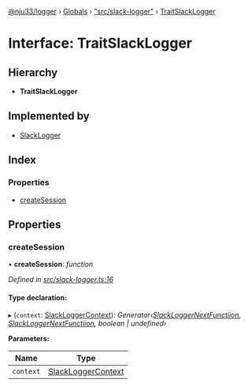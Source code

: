 [@nju33/logger](../README.md) › [Globals](../globals.md) › ["src/slack-logger"](../modules/_src_slack_logger_.md) › [TraitSlackLogger](_src_slack_logger_.traitslacklogger.md)

# Interface: TraitSlackLogger

## Hierarchy

* **TraitSlackLogger**

## Implemented by

* [SlackLogger](../classes/_src_slack_logger_.slacklogger.md)

## Index

### Properties

* [createSession](_src_slack_logger_.traitslacklogger.md#createsession)

## Properties

###  createSession

• **createSession**: *function*

*Defined in [src/slack-logger.ts:16](https://github.com/nju33/logger/blob/0e8d412/src/slack-logger.ts#L16)*

#### Type declaration:

▸ (`context`: [SlackLoggerContext](_src_slack_logger_.slackloggercontext.md)): *Generator‹[SlackLoggerNextFunctiion](../modules/_src_slack_logger_.md#slackloggernextfunctiion), [SlackLoggerNextFunctiion](../modules/_src_slack_logger_.md#slackloggernextfunctiion), boolean | undefined›*

**Parameters:**

Name | Type |
------ | ------ |
`context` | [SlackLoggerContext](_src_slack_logger_.slackloggercontext.md) |
